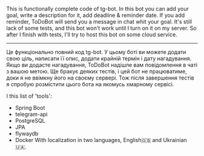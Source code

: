   This is functionally complete code of tg-bot. In this bot you can add your goal, write a description for it, add deadline & reminder date. If you add reminder, ToDoBot will send you a message in chat whit your goal. It's still lack of some tests, and this bot won't work until I turn on it on my server. So after I finish with tests, I'll try to host this bot on some cloud service.

  **************

  Це функціонально повний код tg-bot. У цьому боті ви можете додати свою ціль, написати її опис, додати крайній термін і дату нагадування. Якщо ви додасте нагадування, ToDoBot надішле вам повідомлення в чаті з вашою метою. Ще бракує деяких тестів, і цей бот не працюватиме, доки я не ввімкну його на своєму сервері. Тож після завершення тестів я спробую розмістити цього бота на якомусь хмарному сервісі.


I this list of 'tools':
  - Spring Boot
  - telegram-api
  - PostgreSQL
  - JPA
  - flywaydb
  - Docker
With localization in two languages, English🇬🇧 and Ukrainian🇺🇦.
